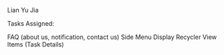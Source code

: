Lian Yu Jia

Tasks Assigned:

FAQ (about us, notification, contact us)
Side Menu
Display Recycler View Items (Task Details)
